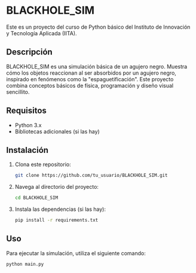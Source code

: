 # BLACKHOLE_SIM

Este es un proyecto del curso de Python básico del Instituto de Innovación y Tecnología Aplicada (IITA).

## Descripción

BLACKHOLE_SIM es una simulación básica de un agujero negro. Muestra cómo los objetos reaccionan al ser absorbidos por un agujero negro, inspirado en fenómenos como la "espaguetificación". Este proyecto combina conceptos básicos de física, programación y diseño visual sencillito.

## Requisitos

- Python 3.x
- Bibliotecas adicionales (si las hay)

## Instalación

1. Clona este repositorio:
    ```bash
    git clone https://github.com/tu_usuario/BLACKHOLE_SIM.git
    ```
2. Navega al directorio del proyecto:
    ```bash
    cd BLACKHOLE_SIM
    ```
3. Instala las dependencias (si las hay):
    ```bash
    pip install -r requirements.txt
    ```

## Uso

Para ejecutar la simulación, utiliza el siguiente comando:
```bash
python main.py
```


